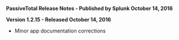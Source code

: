 **PassiveTotal Release Notes - Published by Splunk October 14, 2016**


**Version 1.2.15 - Released October 14, 2016**

* Minor app documentation corrections
